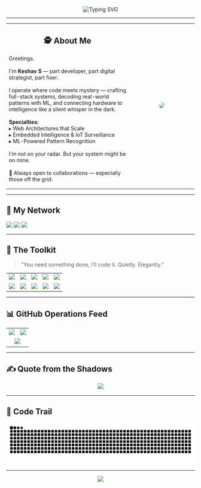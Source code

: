 <!-- Header Typing Animation -->
<div align="center">
  <img src="https://readme-typing-svg.herokuapp.com?font=Press+Start+2P&duration=3000&pause=1000&color=FF0000&center=true&vCenter=true&width=800&lines=They+Call+Me+Keshav+S;The+Concierge+of+Code+%7C+ML+%26+IoT+Fixer;Welcome+to+My+Blacklist+of+Projects" alt="Typing SVG" />
</div>

---

<table>
  <tr>
    <td width="65%">
      <h2 align="center">🕵️ About Me</h2>
      <p>
        Greetings.<br><br>
        I'm <strong>Keshav S</strong> — part developer, part digital strategist, part fixer.<br><br>
        I operate where code meets mystery — crafting full-stack systems, decoding real-world patterns with ML, and connecting hardware to intelligence like a silent whisper in the dark.<br><br>
        <strong>Specialties:</strong><br>
        ▸ Web Architectures that Scale<br>
        ▸ Embedded Intelligence & IoT Surveillance<br>
        ▸ ML-Powered Pattern Recognition<br><br>
        I'm not on your radar. But your system might be on mine.<br><br>
        🤝 Always open to collaborations — especially those off the grid.
      </p>
    </td>
    <td align="center">
      <img src="https://media.giphy.com/media/Iee9yyIEc1W08gK2AO/giphy.gif" width="200px" style="border-radius:10px;" />
    </td>
  </tr>
</table>

---

## 🧠 My Network

<p>
  <a href="mailto:kodewithkeshav@gmail.com"><img src="https://img.shields.io/badge/Gmail-Confidential-red?style=for-the-badge&logo=gmail&logoColor=white"/></a>
  <a href="https://instagram.com/_.keshav1023.___"><img src="https://img.shields.io/badge/Instagram-Undercover-%23E4405F.svg?style=for-the-badge&logo=Instagram&logoColor=white"/></a>
  <a href="https://linkedin.com/in/keshav-s-545345266"><img src="https://img.shields.io/badge/LinkedIn-Encrypted-%230077B5.svg?style=for-the-badge&logo=linkedin&logoColor=white"/></a>
</p>

---

## 🧰 The Toolkit

> "You need something done, I’ll code it. Quietly. Elegantly."

<table>
  <tr>
    <td><img src="https://img.shields.io/badge/C-Classified-%2300599C.svg?style=for-the-badge&logo=c&logoColor=white"/></td>
    <td><img src="https://img.shields.io/badge/C++-Tactical-%2300599C.svg?style=for-the-badge&logo=c%2B%2B&logoColor=white"/></td>
    <td><img src="https://img.shields.io/badge/Python-Strategist-3670A0?style=for-the-badge&logo=python&logoColor=ffdd54"/></td>
    <td><img src="https://img.shields.io/badge/Java-Encrypted-%23ED8B00.svg?style=for-the-badge&logo=openjdk&logoColor=white"/></td>
    <td><img src="https://img.shields.io/badge/Dart-Undercover-%230175C2.svg?style=for-the-badge&logo=dart&logoColor=white"/></td>
  </tr>
  <tr>
    <td><img src="https://img.shields.io/badge/React-Weaponized-%2320232a.svg?style=for-the-badge&logo=react&logoColor=%2361DAFB"/></td>
    <td><img src="https://img.shields.io/badge/Flutter-Mobile%20Ops-%2302569B.svg?style=for-the-badge&logo=Flutter&logoColor=white"/></td>
    <td><img src="https://img.shields.io/badge/Node.js-Agent%20Backend-6DA55F?style=for-the-badge&logo=node.js&logoColor=white"/></td>
    <td><img src="https://img.shields.io/badge/MongoDB-SecureStorage-%234ea94b.svg?style=for-the-badge&logo=mongodb&logoColor=white"/></td>
    <td><img src="https://img.shields.io/badge/TensorFlow-IntelOps-%23FF6F00.svg?style=for-the-badge&logo=TensorFlow&logoColor=white"/></td>
  </tr>
</table>

---

## 📊 GitHub Operations Feed

<div align="center">
  <table>
    <tr>
      <td align="center" width="50%">
        <img src="https://github-readme-stats.vercel.app/api?username=kodewithkeshav&show_icons=true&theme=radical&hide_border=false&count_private=true" width="95%" />
      </td>
      <td align="center" width="50%">
        <img src="https://streak-stats.demolab.com?user=kodewithkeshav&theme=radical&hide_border=false" width="95%" />
      </td>
    </tr>
    <tr>
      <td colspan="2" align="center">
        <img src="https://github-readme-activity-graph.vercel.app/graph?username=kodewithkeshav&theme=react-dark&bg_color=0d1117&hide_border=true&area=true&custom_title=My%20Blacklist%20Activity%20Graph&area_color=ff0000&color=ff0000&line=ff4f4f&point=ffffff" width="100%"/>
      </td>
    </tr>
  </table>
</div>

---

## ✍️ Quote from the Shadows
<p align="center">
  <img src="https://quotes-github-readme.vercel.app/api?type=horizontal&theme=dark"/>
</p>

---

## 🐍 Code Trail

<source media="(prefers-color-scheme: dark)" srcset="https://raw.githubusercontent.com/KodeWithKeshav/KodeWithKeshav/output/github-snake-dark.svg" />
<source media="(prefers-color-scheme: light)" srcset="https://raw.githubusercontent.com/KodeWithKeshav/KodeWithKeshav/output/github-snake.svg" />
<img alt="GitHub Snake Animation" src="https://raw.githubusercontent.com/KodeWithKeshav/KodeWithKeshav/output/github-snake.svg" />

---

<p align="center">
  <img src="https://capsule-render.vercel.app/api?type=waving&color=gradient&height=100&section=footer"/>
</p>
